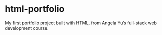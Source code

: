 # html-portfolio
My first portfolio project built with HTML, from Angela Yu’s full-stack web development course.
